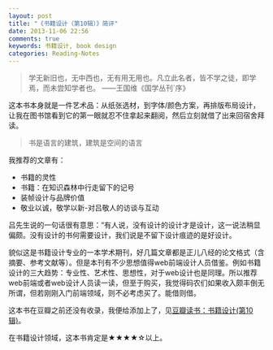 ```yaml
---
layout: post
title: "《书籍设计（第10辑）》简评"
date: 2013-11-06 22:56
comments: true
keywords: 书籍设计, book design
categories: Reading-Notes
---
```


> 学无新旧也，无中西也，无有用无用也。凡立此名者，皆不学之徒，即学焉，而未尝知学者也。
> ——王国维《国学丛刊`序》

这本书本身就是一件艺术品：从纸张选材，到字体/颜色方案，再排版布局设计，让我在图书馆看到它的第一眼就忍不住拿起来翻阅，然后立刻就借了出来回宿舍拜读。

> 书是语言的建筑，建筑是空间的语言

我推荐的文章有：

+ 书籍的灵性
+ 书籍：在知识森林中行走留下的记号
+ 装帧设计与品牌价值
+ 敬业以诚，敬学以新-对吕敬人的访谈与互动

<!-- more -->

吕先生说的一句话很有意思：“有人说，没有设计的设计才是设计，这一说法稍显偏颇。没有设计的书何需要设计，我们说是不留下设计痕迹的是好设计。

貌似这是书籍设计专业的一本学术期刊，好几篇文章都是正儿八经的论文格式（含摘要、参考文献等）。但是本刊有不少思想值得web前端设计人员借鉴。例如书籍设计的三大趋势：专业性、艺术性、思想性，对于web设计也是同理。所以推荐web前端或者web设计人员读一读，但至于购买，我觉得码农们如果收入颇丰倒无所谓，但若刚刚入门前端领域，则不必考虑买了。能借则借。

这本书在豆瓣之前还没有收录，我便给添加上了，见[豆瓣读书：书籍设计(第10辑)](http://book.douban.com/subject/25763358/)。

在书籍设计领域，这本书肯定是★★★★☆以上。